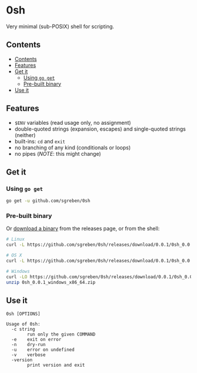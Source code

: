 # 0sh

Very minimal (sub-POSIX) shell for scripting.

## Contents

- [Contents](#contents)
- [Features](#features)
- [Get it](#get-it)
  - [Using `go get`](#using-go-get)
  - [Pre-built binary](#pre-built-binary)
- [Use it](#use-it)

## Features

- `$ENV` variables (read usage only, no assignment)
- double-quoted strings (expansion, escapes) and single-quoted strings (neither)
- built-ins: `cd` and `exit`
- no branching of any kind (conditionals or loops)
- no pipes (_NOTE_: this might change)

## Get it

### Using `go get`

```sh
go get -u github.com/sgreben/0sh
```

### Pre-built binary

Or [download a binary](https://github.com/sgreben/0sh/releases/latest) from the releases page, or from the shell:

```sh
# Linux
curl -L https://github.com/sgreben/0sh/releases/download/0.0.1/0sh_0.0.1_linux_x86_64.tar.gz | tar xz

# OS X
curl -L https://github.com/sgreben/0sh/releases/download/0.0.1/0sh_0.0.1_osx_x86_64.tar.gz | tar xz

# Windows
curl -LO https://github.com/sgreben/0sh/releases/download/0.0.1/0sh_0.0.1_windows_x86_64.zip
unzip 0sh_0.0.1_windows_x86_64.zip
```

## Use it

```text
0sh [OPTIONS]
```

```text
Usage of 0sh:
  -c string
    	run only the given COMMAND
  -e	exit on error
  -n	dry-run
  -u	error on undefined
  -v	verbose
  -version
    	print version and exit
```
